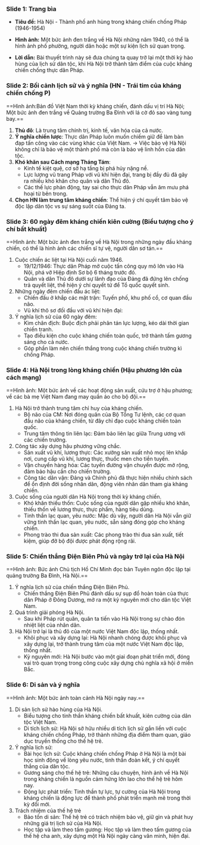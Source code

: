 ### Slide 1: Trang bìa

- **Tiêu đề:** Hà Nội - Thành phố anh hùng trong kháng chiến chống Pháp (1946-1954)

- **Hình ảnh:** Một bức ảnh đen trắng về Hà Nội những năm 1940, có thể là hình ảnh phố phường, người dân hoặc một sự kiện lịch sử quan trọng.

- **Lời dẫn:** Bài thuyết trình này sẽ đưa chúng ta quay trở lại một thời kỳ hào hùng của lịch sử dân tộc, khi Hà Nội trở thành tâm điểm của cuộc kháng chiến chống thực dân Pháp.

### Slide 2: Bối cảnh lịch sử và ý nghĩa (HN - Trái tim của kháng chiến chống P)
==Hình ảnh:Bản đồ Việt Nam thời kỳ kháng chiến, đánh dấu vị trí Hà Nội; Một bức ảnh đen trắng về Quảng trường Ba Đình với lá cờ đỏ sao vàng tung bay.==

1. **Thủ đô**: Là trung tâm chính trị, kinh tế, văn hóa của cả nước.
2. **Ý nghĩa chiến lược**: Thực dân Pháp luôn muốn chiếm giữ để làm bàn đạp tấn công vào các vùng khác của Việt Nam. -> Việc bảo vệ Hà Nội không chỉ là bảo vệ một thành phố mà còn là bảo vệ linh hồn của dân tộc.
3. **Khó khăn sau Cách mạng Tháng Tám**:
	 - Kinh tế kiệt quệ, cơ sở hạ tầng bị phá hủy nặng nề.
	 - Lực lượng vũ trang Pháp với vũ khí hiện đại, trang bị đầy đủ đã gây ra nhiều khó khăn cho quân và dân Thủ đô.
	 - Các thế lực phản động, tay sai cho thực dân Pháp vẫn âm mưu phá hoại từ bên trong.
4. **Chọn HN làm trung tâm kháng chiến**: Thể hiện ý chí quyết tâm bảo vệ độc lập dân tộc vs sự sáng suốt của Đảng ta.

### Slide 3: 60 ngày đêm kháng chiến kiên cường (Biểu tượng cho ý chí bất khuất)
==Hình ảnh: Một bức ảnh đen trắng về Hà Nội trong những ngày đầu kháng chiến, có thể là hình ảnh các chiến sĩ tự vệ, người dân sơ tán.==

1. Cuộc chiến ác liệt tại Hà Nội cuối năm 1946.
	- 19/12/1946: Thực dân Pháp mở cuộc tấn công quy mô lớn vào Hà Nội, phá vỡ Hiệp định Sơ bộ 6 tháng trước đó. 
	- Quân và dân Thủ đô dưới sự lãnh đạo của Đảng đã đứng lên chống trả quyết liệt, thể hiện ý chí quyết tử để Tổ quốc quyết sinh.
2. Những ngày đêm chiến đấu ác liệt:
	- Chiến đấu ở khắp các mặt trận: Tuyến phố, khu phố cổ, cơ quan đầu não.
	- Vũ khí thô sơ đối đầu với vũ khí hiện đại: 
3. Ý nghĩa lịch sử của 60 ngày đêm:
	- Kìm chân địch: Buộc địch phải phân tán lực lượng, kéo dài thời gian chiến tranh.
	- Tạo điều kiện cho cuộc kháng chiến toàn quốc, trở thành tấm gương sáng cho cả nước.
	- Góp phần làm nên chiến thắng trong cuộc kháng chiến trường kì chống Pháp.

### Slide 4: Hà Nội trong lòng kháng chiến (Hậu phương lớn của cách mạng)

==Hình ảnh: Một bức ảnh về các hoạt động sản xuất, cứu trợ ở hậu phương;  về các bà mẹ Việt Nam đang may quần áo cho bộ đội.==

1. Hà Nội trở thành trung tâm chỉ huy của kháng chiến.
	- Bộ não của CM: Nơi đóng quân của Bộ Tổng Tư lệnh, các cơ quan đầu não của kháng chiến, từ đây chỉ đạo cuộc kháng chiến toàn quốc.
	- Trung tâm thông tin liên lạc: Đảm bảo liên lạc giữa Trung ương với các chiến trường.
2. Công tác xây dựng hậu phương vững chắc.
	- Sản xuất vũ khí, lương thực: Các xưởng sản xuất nhỏ mọc lên khắp nơi, cung cấp vũ khí, lương thực, thuốc men cho tiền tuyến.
	- Vận chuyển hàng hóa: Các tuyến đường vận chuyển được mở rộng, đảm bảo hậu cần cho chiến trường.
	- Công tác dân vận: Đảng và Chính phủ đã thực hiện nhiều chính sách để ổn định đời sống nhân dân, động viên nhân dân tham gia kháng chiến.
3. Cuộc sống của người dân Hà Nội trong thời kỳ kháng chiến.
	- Khó khăn thiếu thốn: Cuộc sống của người dân gặp nhiều khó khăn, thiếu thốn về lương thực, thực phẩm, hàng tiêu dùng.
	- Tinh thần lạc quan, yêu nước: Mặc dù vậy, người dân Hà Nội vẫn giữ vững tinh thần lạc quan, yêu nước, sẵn sàng đóng góp cho kháng chiến.
	- Phong trào thi đua sản xuất: Các phong trào thi đua sản xuất, tiết kiệm, giúp đỡ bộ đội được phát động rộng rãi.



### Slide 5: Chiến thắng Điện Biên Phủ và ngày trở lại của Hà Nội

==Hình ảnh: Bức ảnh Chủ tịch Hồ Chí Minh đọc bản Tuyên ngôn độc lập tại quảng trường Ba Đình, Hà Nội.==

1. Ý nghĩa lịch sử của chiến thắng Điện Biên Phủ.
	- Chiến thắng Điện Biên Phủ đánh dấu sự sụp đổ hoàn toàn của thực dân Pháp ở Đông Dương, mở ra một kỷ nguyên mới cho dân tộc Việt Nam.
2. Quá trình giải phóng Hà Nội.
	- Sau khi Pháp rút quân, quân ta tiến vào Hà Nội trong sự chào đón nhiệt liệt của nhân dân.
3. Hà Nội trở lại là thủ đô của một nước Việt Nam độc lập, thống nhất.
	- Khôi phục và xây dựng lại: Hà Nội nhanh chóng được khôi phục và xây dựng lại, trở thành trung tâm của một nước Việt Nam độc lập, thống nhất.
	- Kỷ nguyên mới: Hà Nội bước vào một giai đoạn phát triển mới, đóng vai trò quan trọng trong công cuộc xây dựng chủ nghĩa xã hội ở miền Bắc.

### Slide 6: Di sản và ý nghĩa
==Hình ảnh: Một bức ảnh toàn cảnh Hà Nội ngày nay.==

1. Di sản lịch sử hào hùng của Hà Nội.
	- Biểu tượng cho tinh thần kháng chiến bất khuất, kiên cường của dân tộc Việt Nam.
	- Di tích lịch sử: Hà Nội sở hữu nhiều di tích lịch sử gắn liền với cuộc kháng chiến chống Pháp, trở thành những địa điểm tham quan, giáo dục truyền thống cho thế hệ trẻ.
2. Ý nghĩa lịch sử: 
	- Bài học lịch sử: Cuộc kháng chiến chống Pháp ở Hà Nội là một bài học sinh động về lòng yêu nước, tinh thần đoàn kết, ý chí quyết thắng của dân tộc.
	- Gương sáng cho thế hệ trẻ: Những câu chuyện, hình ảnh về Hà Nội trong kháng chiến là nguồn cảm hứng lớn lao cho thế hệ trẻ hôm nay.
	- Động lực phát triển: Tinh thần tự lực, tự cường của Hà Nội trong kháng chiến là động lực để thành phố phát triển mạnh mẽ trong thời kỳ đổi mới.
3. Trách nhiệm của thế hệ trẻ
	- Bảo tồn di sản: Thế hệ trẻ có trách nhiệm bảo vệ, giữ gìn và phát huy những giá trị lịch sử của Hà Nội.
	- Học tập và làm theo tấm gương: Học tập và làm theo tấm gương của thế hệ cha anh, xây dựng một Hà Nội ngày càng văn minh, hiện đại.
